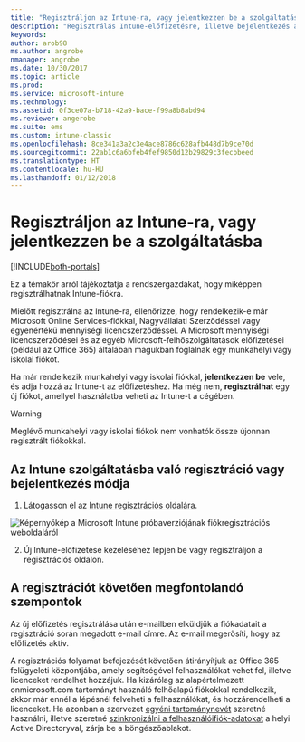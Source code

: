 ```yaml
---
title: "Regisztráljon az Intune-ra, vagy jelentkezzen be a szolgáltatásba"
description: "Regisztrálás Intune-előfizetésre, illetve bejelentkezés az előfizetés használatbavételéhez"
keywords: 
author: arob98
ms.author: angrobe
nmanager: angrobe
ms.date: 10/30/2017
ms.topic: article
ms.prod: 
ms.service: microsoft-intune
ms.technology: 
ms.assetid: 0f3ce07a-b718-42a9-bace-f99a8b8abd94
ms.reviewer: angerobe
ms.suite: ems
ms.custom: intune-classic
ms.openlocfilehash: 8ce341a3a2c3e4ace8786c628afb448d7b9ce70d
ms.sourcegitcommit: 22ab1c6a6bfeb4fef9850d12b29829c3fecbbeed
ms.translationtype: HT
ms.contentlocale: hu-HU
ms.lasthandoff: 01/12/2018
---
```

# <a name="sign-up-or-sign-in-to-intune"></a>Regisztráljon az Intune-ra, vagy jelentkezzen be a szolgáltatásba

[!INCLUDE[both-portals](./includes/note-for-both-portals.md)]

Ez a témakör arról tájékoztatja a rendszergazdákat, hogy miképpen regisztrálhatnak Intune-fiókra.

Mielőtt regisztrálna az Intune-ra, ellenőrizze, hogy rendelkezik-e már Microsoft Online Services-fiókkal, Nagyvállalati Szerződéssel vagy egyenértékű mennyiségi licencszerződéssel. A Microsoft mennyiségi licencszerződései és az egyéb Microsoft-felhőszolgáltatások előfizetései (például az Office 365) általában magukban foglalnak egy munkahelyi vagy iskolai fiókot.

Ha már rendelkezik munkahelyi vagy iskolai fiókkal, **jelentkezzen be** vele, és adja hozzá az Intune-t az előfizetéshez. Ha még nem, **regisztrálhat** egy új fiókot, amellyel használatba veheti az Intune-t a cégében.

>[!WARNING]
>Meglévő munkahelyi vagy iskolai fiókok nem vonhatók össze újonnan regisztrált fiókokkal.

## <a name="how-to-sign-up-or-sign-in-to-intune"></a>Az Intune szolgáltatásba való regisztráció vagy bejelentkezés módja

1.  Látogasson el az [Intune regisztrációs oldalára](https://portal.office.com/Signup/Signup.aspx?OfferId=40BE278A-DFD1-470a-9EF7-9F2596EA7FF9&dl=INTUNE_A&ali=1#0%20).

  ![Képernyőkép a Microsoft Intune próbaverziójának fiókregisztrációs weboldaláról](./media/account-sign-up-site.png)

2.  Új Intune-előfizetése kezeléséhez lépjen be vagy regisztráljon a regisztrációs oldalon.

## <a name="post-sign-up-considerations"></a>A regisztrációt követően megfontolandó szempontok
Az új előfizetés regisztrálása után e-mailben elküldjük a fiókadatait a regisztráció során megadott e-mail címre. Az e-mail megerősíti, hogy az előfizetés aktív.

A regisztrációs folyamat befejezését követően átirányítjuk az Office 365 felügyeleti központjába, amely segítségével felhasználókat vehet fel, illetve licenceket rendelhet hozzájuk. Ha kizárólag az alapértelmezett onmicrosoft.com tartományt használó felhőalapú fiókokkal rendelkezik, akkor már ennél a lépésnél felveheti a felhasználókat, és hozzárendelheti a licenceket. Ha azonban a szervezet [egyéni tartománynevét](custom-domain-name-configure.md) szeretné használni, illetve szeretné [szinkronizálni a felhasználóifiók-adatokat](users-add.md#sync-active-directory-and-add-users-to-intune) a helyi Active Directoryval, zárja be a böngészőablakot.
